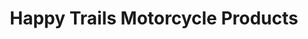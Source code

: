 ---
title: "Happy Trails Motorcycle Products"
url: /boise/happy-trails-motorcycle-products/
shop: motorcycle
---
